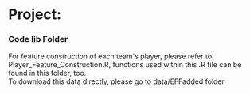 # Project: 
### Code lib Folder

For feature construction of each team's player, please refer to Player_Feature_Construction.R, functions used within this .R file can be found in this folder, too.  
To download this data directly, please go to data/EFFadded folder.  


